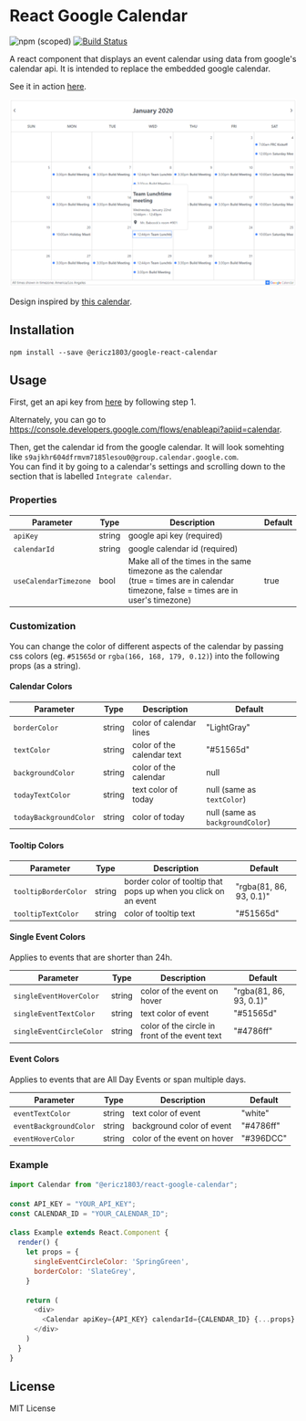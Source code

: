 # React Google Calendar

![npm (scoped)](https://img.shields.io/npm/v/@ericz1803/react-google-calendar) [![Build Status](https://travis-ci.com/ericz1803/react-google-calendar.svg?token=kgRjisW2saVwCyBzYyN5&branch=master)](https://travis-ci.com/ericz1803/react-google-calendar)   
  
A react component that displays an event calendar using data from google's calendar api. It is intended to replace the embedded google calendar.

See it in action [here](https://ericz1803.github.io/react-test-calendar/).

![picture of calendar](example.png)

Design inspired by [this calendar](https://codepen.io/knyttneve/pen/QVqyNg).

## Installation

```
npm install --save @ericz1803/google-react-calendar
```

## Usage

First, get an api key from [here](https://developers.google.com/calendar/quickstart/js) by following step 1.

Alternately, you can go to https://console.developers.google.com/flows/enableapi?apiid=calendar.

Then, get the calendar id from the google calendar. It will look somehting like `s9ajkhr604dfrmvm7185lesou0@group.calendar.google.com`.   
You can find it by going to a calendar's settings and scrolling down to the section that is labelled `Integrate calendar`.

### Properties
| Parameter             | Type   | Description                                                                                                                                 | Default |
|-----------------------|--------|---------------------------------------------------------------------------------------------------------------------------------------------|---------|
| `apiKey`              | string | google api key (required)                                                                                                                   |         |
| `calendarId`          | string | google calendar id (required)                                                                                                               |         |
| `useCalendarTimezone` | bool   | Make all of the times in the same timezone as the calendar<br>(true = times are in calendar timezone, false = times are in user's timezone) | true    |

### Customization

You can change the color of different aspects of the calendar by passing css colors (eg. `#51565d` or `rgba(166, 168, 179, 0.12)`) into the following props (as a string).

#### Calendar Colors
| Parameter              | Type   | Description                | Default                          |
|------------------------|--------|----------------------------|----------------------------------|
| `borderColor`          | string | color of calendar lines    | "LightGray"                      |
| `textColor`            | string | color of the calendar text | "#51565d"                        |
| `backgroundColor`      | string | color of the calendar      | null                             |
| `todayTextColor`       | string | text color of today        | null (same as `textColor`)       |
| `todayBackgroundColor` | string | color of today             | null (same as `backgroundColor`) |

#### Tooltip Colors
| Parameter            | Type   | Description                                                     | Default                 |
|----------------------|--------|-----------------------------------------------------------------|-------------------------|
| `tooltipBorderColor` | string | border color of tooltip that pops up when you click on an event | "rgba(81, 86, 93, 0.1)" |
| `tooltipTextColor`   | string | color of tooltip text                                           | "#51565d"               |

#### Single Event Colors 
Applies to events that are shorter than 24h.

| Parameter                | Type   | Description                                    | Default                 |
|--------------------------|--------|------------------------------------------------|-------------------------|
| `singleEventHoverColor`  | string | color of the event on hover                    | "rgba(81, 86, 93, 0.1)" |
| `singleEventTextColor`   | string | text color of event                            | "#51565d"               |
| `singleEventCircleColor` | string | color of the circle in front of the event text | "#4786ff"               |

#### Event Colors
Applies to events that are All Day Events or span multiple days.


| Parameter              | Type   | Description                 | Default   |
|------------------------|--------|-----------------------------|-----------|
| `eventTextColor`       | string | text color of event         | "white"   |
| `eventBackgroundColor` | string | background color of event   | "#4786ff" |
| `eventHoverColor`      | string | color of the event on hover | "#396DCC" |

### Example

```js
import Calendar from "@ericz1803/react-google-calendar";

const API_KEY = "YOUR_API_KEY";
const CALENDAR_ID = "YOUR_CALENDAR_ID";

class Example extends React.Component {
  render() {
    let props = {
      singleEventCircleColor: 'SpringGreen',
      borderColor: 'SlateGrey',
    }

    return (
      <div>
        <Calendar apiKey={API_KEY} calendarId={CALENDAR_ID} {...props} />
      </div>
    )
  }
}
```

## License
MIT License